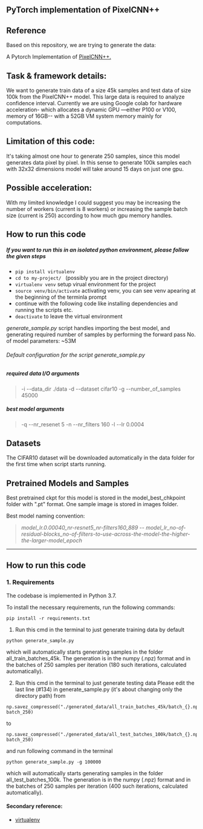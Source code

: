 ## PyTorch implementation of PixelCNN++
## Reference
Based on this repository, we are trying to generate the data:

A Pytorch Implementation of [PixelCNN++.](https://github.com/pclucas14/pixel-cnn-pp)

## Task & framework details:
We want to generate train data of a size 45k samples and test data of size 100k from the PixelCNN++ model. This large data is required to analyze confidence interval. Currently we are using Google colab for hardware acceleration- which allocates a dynamic GPU —either P100 or V100, memory of 16GB-- with a 52GB VM system memory mainly for computations.

## Limitation of this code: 
It's taking almost one hour to generate 250 samples, since this model generates data pixel by pixel. In this sense to generate 100k samples each with 32x32 dimensions model will take around 15 days on just one gpu. 

## Possible acceleration: 
With my limited knowledge I could suggest you may be increasing the number of workers (current is 8 workers) or increasing the sample batch size (current is 250) according to how much gpu memory handles.

## How to run this code

##### If you want to run this in an isolated python environment, please follow the given steps
- ```pip install virtualenv```
- ```cd to my-project/ ``` (possibly you are in the project directory)
- ```virtualenv venv``` setup virual environment for the project
- ```source venv/bin/activate``` activating venv, you can see venv apearing at the beginning of the terminla prompt
- continue with the following code like installing dependencies and running the scripts etc.
- ```deactivate``` to leave the virtual environment

*generate_sample.py* script handles importing the best model, and generating required number of samples by performing the forward pass 
No. of model parameters: ~53M 

###### Default configuration for the script generate_sample.py 
##### required data I/O arguments
> -i --data_dir ./data
> -d --dataset cifar10
> -g --number_of_samples 45000
##### best model arguments
> -q --nr_resenet 5 
> -n --nr_filters 160
> -l --lr 0.0004

## Datasets
The CIFAR10 dataset will be downloaded automatically in the data folder for the first time when script starts running.

## Pretrained Models and Samples

Best pretrained ckpt for this model is stored in the model_best_chkpoint folder with ".pt" format. One sample image is stored in images folder.

Best model naming convention:
>*model_lr.0.00040_nr-resnet5_nr-filters160_889*
--
>*model_lr_no-of-residual-blocks_no-of-filters-to-use-across-the-model-the-higher-the-larger-model_epoch*

---
## How to run this code
### 1. Requirements
The codebase is implemented in Python 3.7. 

To install the necessary requirements, run the following commands:
```
pip install -r requirements.txt
```
1. Run this cmd in the terminal to just generate training data by default
```
python generate_sample.py 
```
which will automatically starts generating samples in the folder all_train_batches_45k. The generation is in the numpy (.npz) format and in the batches of 250 samples per iteration (180 such iterations, calculated automatically).

2. Run this cmd in the terminal to just generate testing data
Please edit the last line (#134) in generate_sample.py (it's about changing only the directory path)
from    
```
np.savez_compressed("./generated_data/all_train_batches_45k/batch_{}.npz".format(i), batch_250)
```
to
```
np.savez_compressed("./generated_data/all_test_batches_100k/batch_{}.npz".format(i), batch_250)
```

and run following command in the terminal
```
python generate_sample.py -g 100000
```
which will automatically starts generating samples in the folder all_test_batches_100k. The generation is in the numpy (.npz) format and in the batches of 250 samples per iteration (400 such iterations, calculated automatically).

#### Secondary reference:
- [virtualenv](https://sourabhbajaj.com/mac-setup/Python/virtualenv.html)
